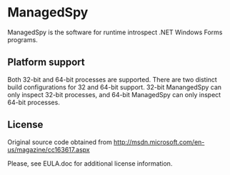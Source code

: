 ManagedSpy
==========

ManagedSpy is the software for runtime introspect .NET Windows Forms programs.

Platform support
----------------

Both 32-bit and 64-bit processes are supported. There are two distinct build
configurations for 32 and 64-bit support. 32-bit ManangedSpy can only inspect
32-bit processes, and 64-bit ManagedSpy can only inspect 64-bit processes.

License
-------

Original source code obtained from http://msdn.microsoft.com/en-us/magazine/cc163617.aspx

Please, see EULA.doc for additional license information.
